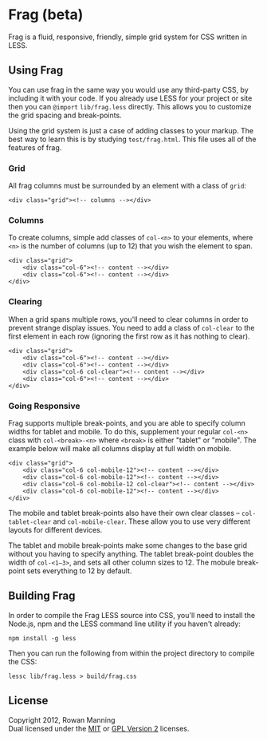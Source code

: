 
Frag (beta)
===========

Frag is a fluid, responsive, friendly, simple grid system for
CSS written in LESS.


Using Frag
----------

You can use frag in the same way you would use any third-party
CSS, by including it with your code. If you already use LESS for
your project or site then you can `@import` `lib/frag.less`
directly. This allows you to customize the grid spacing and
break-points.

Using the grid system is just a case of adding classes to your
markup. The best way to learn this is by studying
`test/frag.html`. This file uses all of the features of frag.

### Grid ###

All frag columns must be surrounded by an element with a class of
`grid`:

    <div class="grid"><!-- columns --></div>

### Columns ###

To create columns, simple add classes of `col-<n>` to your
elements, where `<n>` is the number of columns (up to 12) that
you wish the element to span.

    <div class="grid">
        <div class="col-6"><!-- content --></div>
        <div class="col-6"><!-- content --></div>
    </div>

### Clearing ###

When a grid spans multiple rows, you'll need to clear columns in
order to prevent strange display issues. You need to add a class
of `col-clear` to the first element in each row (ignoring the
first row as it has nothing to clear).

    <div class="grid">
        <div class="col-6"><!-- content --></div>
        <div class="col-6"><!-- content --></div>
        <div class="col-6 col-clear"><!-- content --></div>
        <div class="col-6"><!-- content --></div>
    </div>

### Going Responsive ###

Frag supports multiple break-points, and you are able to specify
column widths for tablet and mobile. To do this, supplement your
regular `col-<n>` class with `col-<break>-<n>` where `<break>` is
either "tablet" or "mobile". The example below will make all
columns display at full width on mobile.

    <div class="grid">
        <div class="col-6 col-mobile-12"><!-- content --></div>
        <div class="col-6 col-mobile-12"><!-- content --></div>
        <div class="col-6 col-mobile-12 col-clear"><!-- content --></div>
        <div class="col-6 col-mobile-12"><!-- content --></div>
    </div>

The mobile and tablet break-points also have their own clear
classes – `col-tablet-clear` and `col-mobile-clear`. These allow
you to use very different layouts for different devices.

The tablet and mobile break-points make some changes to the base
grid without you having to specify anything. The tablet
break-point doubles the width of `col-<1–3>`, and sets all other
column sizes to 12. The mobule break-point sets everything to 12
by default.


Building Frag
-------------

In order to compile the Frag LESS source into CSS, you'll need to
install the Node.js, npm and the LESS command line utility if you
haven't already:

    npm install -g less

Then you can run the following from within the project directory
to compile the CSS:

    lessc lib/frag.less > build/frag.css


License
-------

Copyright 2012, Rowan Manning  
Dual licensed under the [MIT][mit] or [GPL Version 2][gpl2]
licenses.


[gpl2]: http://opensource.org/licenses/gpl-2.0.php
[less-install]: http://ererer/
[mit]: http://opensource.org/licenses/mit-license.php
